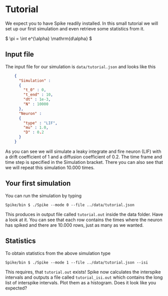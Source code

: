 # Tutorial

We expect you to have Spike readily installed.
In this small tutorial we will set up our first simulation and even retrieve some statistics from it.

$ \pi = \int e^{\alpha} \mathrm{d\alpha} $

## Input file
The input file for our simulation is `data/tutorial.json` and looks like this

~~~~~~~~~~~~~~~~~~~~~~~~json
    {
      "Simulation" :
      {
        "t_0" : 0,
        "t_end" : 10,
        "dt" : 1e-3,
        "N" : 10000
      },
      "Neuron" :
      {
        "type" : "LIF",
        "mu" : 1.0,
        "D" : 0.2
      }
    }
~~~~~~~~~~~~~~~~~~~~~~~~

As you can see we will simulate a leaky integrate and fire neuron (LIF) with a drift coefficient of 1 and a diffusion coefficient of 0.2.
The time frame and time step is specified in the Simulation bracket.
There you can also see that we will repeat this simulation 10.000 times.

## Your first simulation
You can run the simulation by typing

    Spike/bin $ ./Spike --mode 0 --file ../data/tutorial.json

This produces in output file called `tutorial.out` inside the data folder.
Have a look at it.
You can see that each row contains the times where the neuron has spiked and there are 10.000 rows, just as many as we wanted.

## Statistics
To obtain statistics from the above simulation type

    Spike/bin $ ./Spike --mode 1 --file ../data/tutorial.json --isi

This requires, that `tutorial.out` exists!
Spike now calculates the interspike intervals and outputs a file called `tutorial_isi.out` which contains the long list of interspike intervals.
Plot them as a histogram.
Does it look like you expected?
